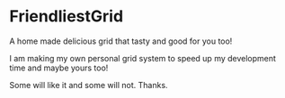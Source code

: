 FriendliestGrid
===============

A home made delicious grid that tasty and good for you too!

I am making my own personal grid system to speed up my development time and maybe yours too!

Some will like it and some will not. Thanks.
